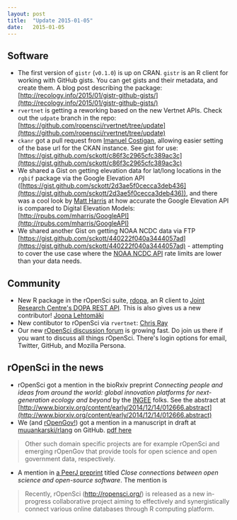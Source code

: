 ```yaml
---
layout: post
title:  "Update 2015-01-05"
date:   2015-01-05
---
```


## Software

* The first version of `gistr` (`v0.1.0`) is up on CRAN. `gistr` is an R client for working with GitHub gists. You can get gists and their metadata, and create them. A blog post describing the package: [http://recology.info/2015/01/gistr-github-gists/](http://recology.info/2015/01/gistr-github-gists/)
* `rvertnet` is getting a reworking based on the new Vertnet APIs. Check out the `udpate` branch in the repo: [https://github.com/ropensci/rvertnet/tree/update](https://github.com/ropensci/rvertnet/tree/update)
* `ckanr` got a pull request from [Imanuel Costigan](https://github.com/imanuelcostigan), allowing easier setting of the base url for the CKAN instance. See gist for use: [https://gist.github.com/sckott/c86f3c2965cfc389ac3c](https://gist.github.com/sckott/c86f3c2965cfc389ac3c)
* We shared a Gist on getting elevation data for lat/long locations in the `rgbif` package via the Google Elevation API ([https://gist.github.com/sckott/2d3ae5f0cecca3deb436](https://gist.github.com/sckott/2d3ae5f0cecca3deb436)), and there was a cool look by [Matt Harris](https://twitter.com/Md_Harris) at how accurate the Google Elevation API is compared to Digital Elevation Models: [http://rpubs.com/mharris/GoogleAPI](http://rpubs.com/mharris/GoogleAPI)
* We shared another Gist on getting NOAA NCDC data via FTP [https://gist.github.com/sckott/440222f040a3444057ad](https://gist.github.com/sckott/440222f040a3444057ad) - attempting to cover the use case where the [NOAA NCDC API](http://www.ncdc.noaa.gov/cdo-web/webservices/v2) rate limits are lower than your data needs. 

## Community

* New R package in the rOpenSci suite, [rdopa](https://github.com/ropensci/rdopa), an R client to [Joint Research Centre's DOPA REST API](http://dopa-services.jrc.ec.europa.eu/rest/). This is also gives us a new contributor! [Joona Lehtomäki](https://github.com/jlehtoma) 
* New contibutor to rOpenSci via `rvertnet`: [Chris Ray](https://github.com/Pika8tona)
* Our new [rOpenSci discussion forum](http://discuss.ropensci.org/) is growing fast. Do join us there if you want to discuss all things rOpenSci. There's login options for email, Twitter, GitHub, and Mozilla Persona. 

## rOpenSci in the news

* rOpenSci got a mention in the bioRxiv preprint _Connecting people and ideas from around the world: global innovation platforms for next-generation ecology and beyond_ by the [INGEE](http://innge.net/) folks. See the abstract at [http://www.biorxiv.org/content/early/2014/12/14/012666.abstract](http://www.biorxiv.org/content/early/2014/12/14/012666.abstract)
* We (and [rOpenGov!](http://ropengov.github.io/)) got a mention in a manuscript in draft at [muuankarski/rlang](https://github.com/muuankarski/rlang) on GitHub. [pdf here](https://raw.githubusercontent.com/muuankarski/rlang/master/r_lang.pdf)

> Other such domain specific projects are for example rOpenSci and emerging rOpenGov that provide tools for open science and open government data, respectively.

* A mention in [a PeerJ preprint](https://peerj.com/preprints/235v1.pdf) titled _Close connections between open science and open-source software_. The mention is 

> Recently, rOpenSci (http://ropensci.org/) is released as a new in-progress collaborative project aiming to effectively and synergistically connect various online databases through R computing platform. 
